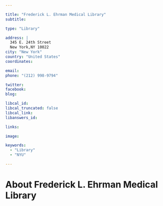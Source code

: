 ```yaml
---

title: "Frederick L. Ehrman Medical Library"
subtitle: 

type: "Library"

address: |
  345 E. 24th Street
  New York,NY 10022
city: "New York"
country: "United States"
coordinates: 

email: 
phone: "(212) 998-9794"

twitter: 
facebook: 
blog:

libcal_id: 
libcal_truncated: false
libcal_link: 
libanswers_id: 

links:

image: 

keywords:
  - "Library"
  - "NYU"

---
```


# About Frederick L. Ehrman Medical Library


